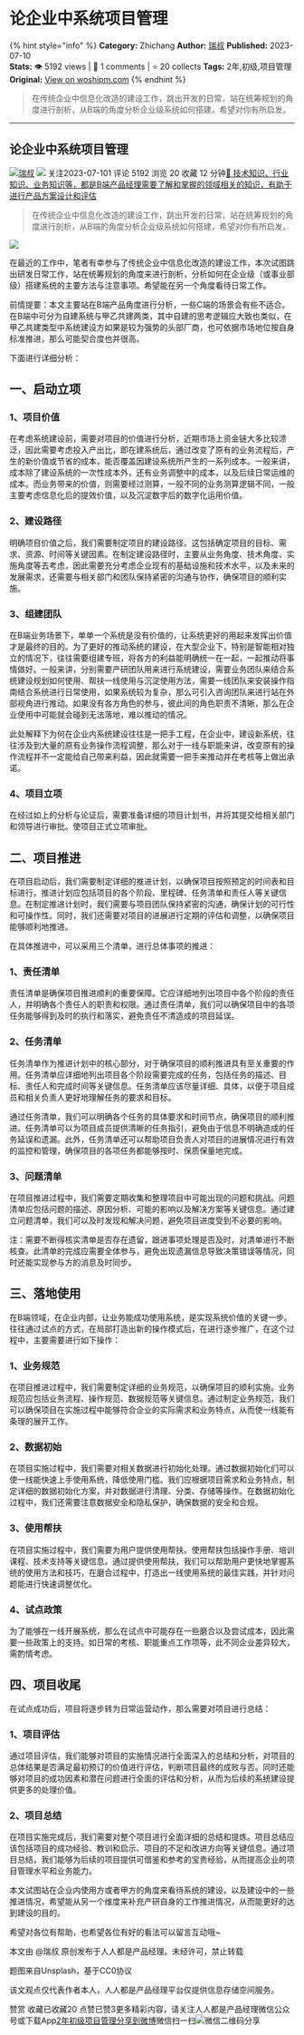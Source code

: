 # 论企业中系统项目管理
{% hint style="info" %}
**Category:** Zhichang
**Author:** [瑞叔](https://www.woshipm.com/u/914960)
**Published:** 2023-07-10  
**Stats:** 👁️ 5192 views | 💬 1 comments | ⭐ 20 collects
**Tags:** 2年,初级,项目管理
**Original:** [View on woshipm.com](https://www.woshipm.com/zhichang/5862972.html)
{% endhint %}
> 在传统企业中信息化改造的建设工作，跳出开发的日常，站在统筹规划的角度进行剖析，从B端的角度分析企业级系统如何搭建，希望对你有所启发。

---

## 论企业中系统项目管理

[![](https://image.woshipm.com/wp-files/2020/03/QzQjSKcW0htHt4oJAh3H.jpg!/both/72x72)](https://www.woshipm.com/u/914960)[瑞叔](https://www.woshipm.com/u/914960) ![](https://static.woshipm.com/tag/1101_1@2x.png) 关注2023-07-101 评论 5192 浏览 20 收藏 12 分钟[🔗 技术知识、行业知识、业务知识等，都是B端产品经理需要了解和掌握的领域相关的知识，有助于进行产品方案设计和评估](https://ke.qidianla.com/courses/bcpm)

> 在传统企业中信息化改造的建设工作，跳出开发的日常，站在统筹规划的角度进行剖析，从B端的角度分析企业级系统如何搭建，希望对你有所启发。

![](https://image.woshipm.com/2023/07/07/472aba94-1c97-11ee-ac15-00163e0b5ff3.jpg)

在最近的工作中，笔者有幸参与了传统企业中信息化改造的建设工作，本次试图跳出研发日常工作，站在统筹规划的角度来进行剖析，分析如何在企业级（或事业部级）搭建系统的主要方法与注意事项。希望能在另一个角度看待日常工作。

前情提要：本文主要站在B端产品角度进行分析，一些C端的场景会有些不适合。在B端中可分为自建系统与甲乙共建两类，其中自建的思考逻辑应大致也类似，在甲乙共建类型中系统建设方如果是较为强势的头部厂商，也可依据市场地位按自身标准推进，那么可能契合度也并很高。

下面进行详细分析：

## 一、启动立项

### 1、项目价值

在考虑系统建设前，需要对项目的价值进行分析，近期市场上资金链大多比较溃泛，因此需要考虑投入产出比，即在建系统后，通过改变了原有的业务流程后，产生的新价值或节省的成本，能否覆盖因建设系统所产生的一系列成本。一般来讲，成本除了建设系统的一次性成本外，还有业务调整中的成本，以及后续日常运维的成本。而业务带来的价值，则需要经过测算，一般不同的业务测算逻辑不同，一般主要考虑信息化后的提效价值，以及沉淀数字后的数字化运用价值。

### 2、建设路径

明确项目价值之后，我们需要制定项目的建设路径。这包括确定项目的目标、需求、资源、时间等关键因素。在制定建设路径时，主要从业务角度、技术角度、实施角度等去考虑，因此需要充分考虑企业现有的基础设施和技术水平，以及未来的发展需求，还需要与相关部门和团队保持紧密的沟通与协作，确保项目的顺利实施。

### 3、组建团队

在B端业务场景下，单单一个系统是没有价值的，让系统更好的用起来发挥出价值才是最终的目的。为了更好的推动系统的建设，在大型企业下，特别是智能相对独立的情况下，往往需要组建专班，将各方的利益能明确统一在一起，一起推动将事情做好。一般来讲，分别需要产研团队用来进行系统建设，需要业务团队来结合系统建设规划如何使用、帮扶一线使用与沉淀使用方法，需要一线团队来安装操作指南结合系统进行日常使用，如果系统较为复杂，那么可引入咨询团队来进行站在外部视角进行推动。如果没有各方角色的参与，彼此间的角色职责不清晰，那么在企业使用中可能就会碰到无法落地，难以推动的情况。

此处解释下为何在企业内系统建设往往是一把手工程，在企业中，建设新系统，往往涉及到大量的原有业务操作流程调整，那么对于一线与职能来讲，改变原有的操作流程并不一定能给自己带来利益，因此就需要一把手来推动并在考核等上做出承诺。

### 4、项目立项

在经过如上的分析与论证后，需要准备详细的项目计划书，并将其提交给相关部门和领导进行审批。使项目正式立项审批。

## 二、项目推进

在项目启动后，我们需要制定详细的推进计划，以确保项目按照预定的时间表和目标进行。推进计划应包括项目的各个阶段、里程碑、任务清单和责任人等关键信息。在制定推进计划时，我们需要与项目团队保持紧密的沟通，确保计划的可行性和可操作性。同时，我们还需要对项目的进展进行定期的评估和调整，以确保项目能够顺利地推进。

在具体推进中，可以采用三个清单，进行总体事项的推进：

### 1、责任清单

责任清单是确保项目推进顺利的重要保障。它应详细地列出项目中各个阶段的责任人，并明确各个责任人的职责和权限。通过责任清单，我们可以确保项目中的各项任务能够得到及时的执行和落实，避免责任不清造成的项目延误。

### 2、任务清单

任务清单作为推进计划中的核心部分，对于确保项目的顺利推进具有至关重要的作用。任务清单应详细地列出项目各个阶段需要完成的任务，包括任务的描述、目标、责任人和完成时间等关键信息。任务清单应该尽量详细、具体，以便于项目成员和相关负责人更好地理解任务的要求和目标。

通过任务清单，我们可以明确各个任务的具体要求和时间节点，确保项目的顺利推进。任务清单可以为项目成员提供清晰的任务指引，避免由于信息不明确造成的任务延误和遗漏。此外，任务清单还可以帮助项目负责人对项目的进展情况进行有效的监控和管理，确保项目的各项任务都能够按时、保质保量地完成。

### 3、问题清单

在项目推进过程中，我们需要定期收集和整理项目中可能出现的问题和挑战。问题清单应包括问题的描述、原因分析、可能的影响以及解决方案等关键信息。通过建立问题清单，我们可以及时发现和解决问题，避免项目进度受到不必要的影响。

注：需要不断得核实清单是否存在遗留，跟进事项处理是否及时，对清单进行不断核查。此清单的完成应需要全体参与，避免出现遗漏信息导致决策错误等情况，同时还能实现参与方的消息及时同步。

## 三、落地使用

在B端领域，在企业内部，让业务能成功使用系统，是实现系统价值的关键一步。往往通过试点的方式，在局部打造出新的操作模式后，在进行逐步推广，在这个过程中，主要需要进行如下操作：

### 1、业务规范

在项目推进过程中，我们需要制定详细的业务规范，以确保项目的顺利实施。业务规范应包括业务流程、操作规范、数据规范等关键信息。通过制定业务规范，我们可以确保项目在实施过程中能够符合企业的实际需求和业务特点，从而使一线能有条理的展开工作。

### 2、数据初始

在项目实施过程中，我们需要对相关数据进行初始化处理。通过数据初始化们可以使一线能快速上手使用系统，降低使用门槛。我们应根据项目需求和业务特点，制定详细的数据初始化方案，并对数据进行清理、分类、存储等操作。在数据初始化过程中，我们还需要注意数据安全和隐私保护，确保数据的安全和合规。

### 3、使用帮扶

在项目实施过程中，我们需要为用户提供使用帮扶。使用帮扶包括操作手册、培训课程、技术支持等关键信息。通过提供使用帮扶，我们可以帮助用户更快地掌握系统的使用方法和技巧，在磨合过程中，打造出一线使用系统的最佳实践，并针对问题能进行快速调整优化。

### 4、试点政策

为了能够在一线开展系统，那么在试点中可能存在一些磨合以及尝试成本，因此需要一些政策上的支持。如日常的考核、职能重点工作项等，此不同企业差异较大，需酌情考虑。

## 四、项目收尾

在试点成功后，项目将逐步转为日常运营动作，那么需要对项目进行总结：

### 1、项目评估

通过项目评估，我们能够对项目的实施情况进行全面深入的总结和分析，对项目的总体结果是否满足最初预订的价值进行评估，判断项目最终的成败与否。同时还能够对项目的成功因素和潜在问题进行全面的评估和分析，从而为后续的系统建设提供更多的处理价值。

### 2、项目总结

在项目实施完成后，我们需要对整个项目进行全面详细的总结和提炼。项目总结应该包括项目的成功经验、教训和启示、项目的不足和改进方向等关键信息。通过项目总结，我们能够为后续的项目提供可借鉴和参考的宝贵经验，从而提高企业的项目管理水平和业务能力。

本文试图站在企业内使用方或者甲方的角度来看待系统的建设，以及建设中的一些推进情况，希望能从另一个维度来补充产研自身的工作推进情况，从而能更好的达到建设的目的。

希望对各位有帮助，也希望各位有好的看法可以留言互动哦~

本文由 @瑞叔 原创发布于人人都是产品经理。未经许可，禁止转载

题图来自Unsplash，基于CC0协议

该文观点仅代表作者本人，人人都是产品经理平台仅提供信息存储空间服务。

赞赏 收藏已收藏20 点赞已赞3更多精彩内容，请关注人人都是产品经理微信公众号或下载App[2年](https://www.woshipm.com/tag/2%e5%b9%b4)[初级](https://www.woshipm.com/tag/%e5%88%9d%e7%ba%a7)[项目管理](https://www.woshipm.com/tag/%e9%a1%b9%e7%9b%ae%e7%ae%a1%e7%90%86)[分享到微博](https://service.weibo.com/share/share.php?appkey=2775287854&title=论企业中系统项目管理&url=https://www.woshipm.com/zhichang/5862972.html&pic=https://image.woshipm.com/2023/07/07/472aba94-1c97-11ee-ac15-00163e0b5ff3.jpg)微信扫一扫![微信二维码](https://api.pwmqr.com/qrcode/create/?url=https://www.woshipm.com/zhichang/5862972.html)分享